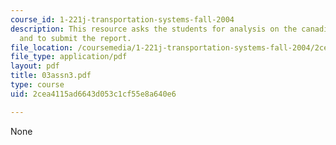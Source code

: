 ```yaml
---
course_id: 1-221j-transportation-systems-fall-2004
description: This resource asks the students for analysis on the canadian case study
  and to submit the report.
file_location: /coursemedia/1-221j-transportation-systems-fall-2004/2cea4115ad6643d053c1cf55e8a640e6_03assn3.pdf
file_type: application/pdf
layout: pdf
title: 03assn3.pdf
type: course
uid: 2cea4115ad6643d053c1cf55e8a640e6

---
```

None